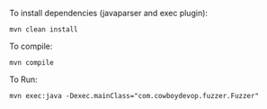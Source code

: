 To install dependencies (javaparser and exec plugin):

```
mvn clean install
```


To compile:

```
mvn compile
```

To Run:
```
mvn exec:java -Dexec.mainClass="com.cowboydevop.fuzzer.Fuzzer"
```
